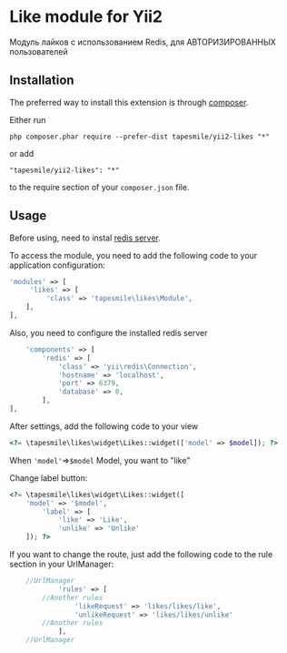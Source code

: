 Like module for Yii2
====================
Модуль лайков с использованием Redis, для АВТОРИЗИРОВАННЫХ пользователей

Installation
------------

The preferred way to install this extension is through [composer](http://getcomposer.org/download/).

Either run

```
php composer.phar require --prefer-dist tapesmile/yii2-likes "*"
```

or add

```
"tapesmile/yii2-likes": "*"
```

to the require section of your `composer.json` file.


Usage
-----

Before using,  need to instal [redis server](https://redis.io/).

To access the module, you need to add the following code to your application configuration:
```php
'modules' => [
     'likes' => [
         'class' => 'tapesmile\likes\Module',
    ],
],
```
Also, you need to configure the installed redis server
```php
    'components' => [
        'redis' => [
            'class' => 'yii\redis\Connection',
            'hostname' => 'localhost',
            'port' => 6379,
            'database' => 0,
        ],
],
```
After settings, add the following code to your view
```php
<?= \tapesmile\likes\widget\Likes::widget(['model' => $model]); ?>
```
When ```'model'```=>```$model``` Model, you want to "like"

Change label button:
```php
<?= \tapesmile\likes\widget\Likes::widget([
	'model' => '$model',
    	'label' => [
        	'like' => 'Like',
        	'unlike' => 'Unlike'
	]); ?>
```
If you want to change the route, just add the following code to the rule section in your UrlManager:
```php
	//UrlManager
            'rules' => [
		//Another rules
                'likeRequest' => 'likes/likes/like',
                'unlikeRequest' => 'likes/likes/unlike'
		//Another rules
            ],
	//UrlManager
```
